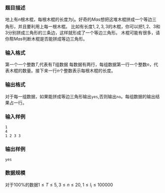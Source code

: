 ### 题目描述
地上有$n$根木棍，每根木棍的长度为$l_i$。好奇的$Mas$想把这堆木棍拼成一个等边三角形，并且要利用上每一根木棍。
比如有长度$1,2,3,3$的木棍，你可以把$1,2$、$3$和$3$分别拼成三角形的三条边，这样就形成了一个等边三角形。
木棍可能有很多，请你帮$Mas$判断木棍是否能拼成等边三角形。
### 输入格式
第一个一个整数$T$,代表有$T$组数据
每数据有两行，每组数据第一行一个整数$n$，代表木棍的数量。接下来一行$n$个整数表示每根木棍的长度。
### 输出格式
对于每一组数据，如果能拼成等边三角形输出`yes`,否则输出`no`。每组数据的输出结果占一行。
### 输入样例
```
1
4
1 2 3 3
```
### 输出样例
```
yes
```
### 数据规模
对于$100\%$的数据$1 \leq T \leq 5,3 \leq n \leq 20, 1 \leq l_i \leq 100000$
